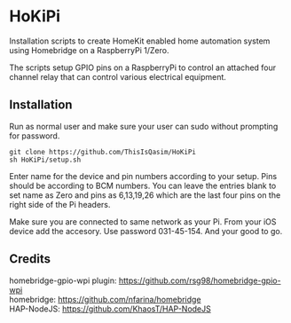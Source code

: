 # HoKiPi
Installation scripts to create HomeKit enabled home automation system using Homebridge on a RaspberryPi 1/Zero.

The scripts setup GPIO pins on a RaspberryPi to control an attached four channel relay that can control various electrical equipment.

## Installation

Run as normal user and make sure your user can sudo without prompting for password.

    git clone https://github.com/ThisIsQasim/HoKiPi
    sh HoKiPi/setup.sh

Enter name for the device and pin numbers according to your setup. Pins should be according to BCM numbers. You can leave the entries blank to set name as Zero and pins as 6,13,19,26 which are the last four pins on the right side of the Pi headers.

Make sure you are connected to same network as your Pi. From your iOS device add the accesory. Use password 031-45-154. And your good to go.

## Credits

homebridge-gpio-wpi plugin: https://github.com/rsg98/homebridge-gpio-wpi <br>
homebridge: https://github.com/nfarina/homebridge <br>
HAP-NodeJS: https://github.com/KhaosT/HAP-NodeJS
